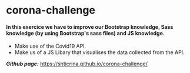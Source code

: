 # corona-challenge

#### In this exercice we have to improve our Bootstrap knowledge, Sass knowledge (by using Bootstrap's sass files) and JS knowledge.

- Make use of the Covid19 API.
- Make us of a JS Libary that visualises the data collected from the API.

***Github page:***  https://shticrina.github.io/corona-challenge/
